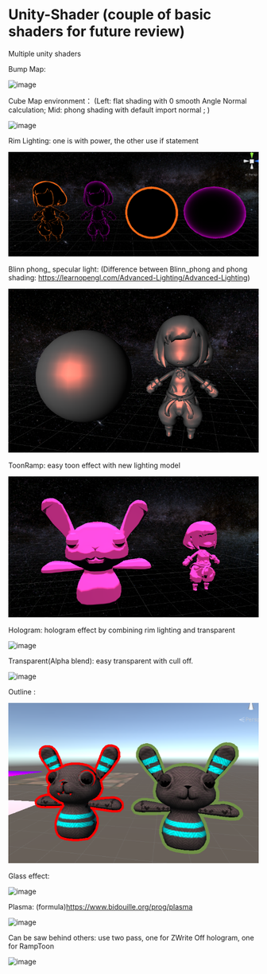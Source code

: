 # Unity-Shader (couple of basic shaders for future review)
Multiple unity shaders


Bump Map:

![image](https://github.com/QianMang/Unity-Shader/blob/master/Basic%20Shader/BumpMap/bump_map.gif)

Cube Map environment： (Left: flat shading with 0 smooth Angle Normal calculation;    Mid: phong shading with default import normal  ;
)

![image](https://github.com/QianMang/Unity-Shader/blob/master/Basic%20Shader/CubeMap_Environment/CubeMapEnvironment.gif)

Rim Lighting: one is with power, the other use if statement

![image](https://github.com/QianMang/Unity-Shader/blob/master/Basic%20Shader/RimLight/RimLight2.png)

Blinn phong_ specular light: (Difference between Blinn_phong and phong shading:
https://learnopengl.com/Advanced-Lighting/Advanced-Lighting)

![image](https://github.com/QianMang/Unity-Shader/blob/master/Basic%20Shader/Blinn_specular/Blinn_specular.png)

ToonRamp: easy toon effect with new lighting model

![image](https://github.com/QianMang/Unity-Shader/blob/master/Basic%20Shader/ToonRamp/effect.png)

Hologram: hologram effect by combining rim lighting and transparent

![image](https://github.com/QianMang/Unity-Shader/blob/master/Basic%20Shader/Hologram/Hologram.gif)

Transparent(Alpha blend): easy transparent with cull off.

![image](https://github.com/QianMang/Unity-Shader/blob/master/Basic%20Shader/Transparent/cullBox.gif)

Outline :

![image](https://github.com/QianMang/Unity-Shader/blob/master/Advanced%20Shader/Outline/04.png)

Glass effect:

![image](https://github.com/QianMang/Unity-Shader/blob/master/Advanced%20Shader/Glass/glass.gif)

Plasma:  (formula)https://www.bidouille.org/prog/plasma

![image](https://github.com/QianMang/Unity-Shader/blob/master/Advanced%20Shader/Plasma/plasma.gif)

Can be saw behind others:  use two pass, one for ZWrite Off hologram, one for RampToon

![image](https://github.com/QianMang/Unity-Shader/blob/master/Advanced%20Shader/SawBehindObjects/hide.gif)
